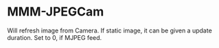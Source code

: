 # MMM-JPEGCam
Will refresh image from Camera.  If static image, it can be given a update duration.  Set to 0, if MJPEG feed.

